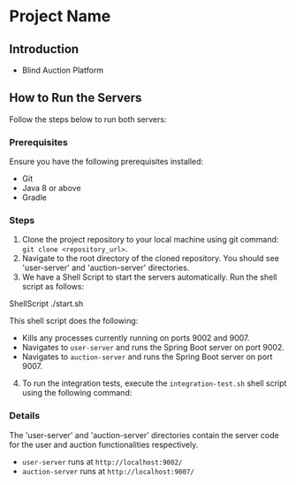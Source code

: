 # Project Name

## Introduction

* Blind Auction Platform

## How to Run the Servers

Follow the steps below to run both servers:

### Prerequisites

Ensure you have the following prerequisites installed:

- Git
- Java 8 or above
- Gradle

### Steps

1. Clone the project repository to your local machine using git command: `git clone <repository_url>`.
2. Navigate to the root directory of the cloned repository. You should see 'user-server' and 'auction-server'
   directories.
3. We have a Shell Script to start the servers automatically. Run the shell script as follows:

ShellScript ./start.sh

This shell script does the following:

- Kills any processes currently running on ports 9002 and 9007.
- Navigates to `user-server` and runs the Spring Boot server on port 9002.
- Navigates to `auction-server` and runs the Spring Boot server on port 9007.

4. To run the integration tests, execute the `integration-test.sh` shell script using the following command:

### Details

The 'user-server' and 'auction-server' directories contain the server code for the user and auction functionalities
respectively.

- `user-server` runs at `http://localhost:9002/`
- `auction-server` runs at `http://localhost:9007/`
